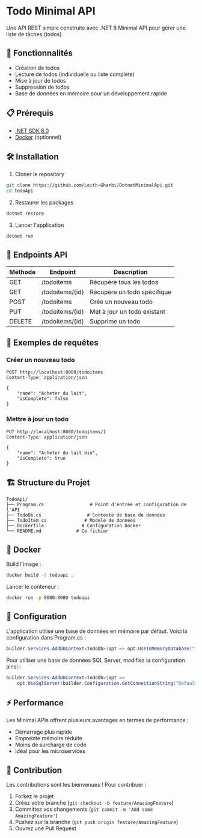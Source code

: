# Todo Minimal API

Une API REST simple construite avec .NET 8 Minimal API pour gérer une liste de tâches (todos).

## 🚀 Fonctionnalités

- Création de todos
- Lecture de todos (individuelle ou liste complète)
- Mise à jour de todos
- Suppression de todos
- Base de données en mémoire pour un développement rapide

## 📋 Prérequis

- [.NET SDK 8.0](https://dotnet.microsoft.com/download/dotnet/8.0)
- [Docker](https://www.docker.com/products/docker-desktop/) (optionnel)

## 🛠 Installation

1. Cloner le repository
```bash
git clone https://github.com/Leith-Gharbi/DotnetMinimalApi.git
cd TodoApi
```

2. Restaurer les packages
```bash
dotnet restore
```

3. Lancer l'application
```bash
dotnet run
```

## 🔄 Endpoints API

| Méthode | Endpoint | Description |
|---------|----------|-------------|
| GET | /todoitems | Récupère tous les todos |
| GET | /todoitems/{id} | Récupère un todo spécifique |
| POST | /todoitems | Crée un nouveau todo |
| PUT | /todoitems/{id} | Met à jour un todo existant |
| DELETE | /todoitems/{id} | Supprime un todo |

## 📝 Exemples de requêtes

### Créer un nouveau todo
```http
POST http://localhost:8080/todoitems
Content-Type: application/json

{
    "name": "Acheter du lait",
    "isComplete": false
}
```

### Mettre à jour un todo
```http
PUT http://localhost:8080/todoitems/1
Content-Type: application/json

{
    "name": "Acheter du lait bio",
    "isComplete": true
}
```

## 🏗 Structure du Projet

```
TodoApi/
├── Program.cs                 # Point d'entrée et configuration de l'API
├── TodoDb.cs                 # Contexte de base de données
├── TodoItem.cs              # Modèle de données
├── Dockerfile              # Configuration Docker
└── README.md             # Ce fichier
```

## 🐳 Docker

Build l'image :
```bash
docker build -t todoapi .
```

Lancer le conteneur :
```bash
docker run -p 8080:8080 todoapi
```

## 🔧 Configuration

L'application utilise une base de données en mémoire par défaut. Voici la configuration dans Program.cs :

```csharp
builder.Services.AddDbContext<TodoDb>(opt => opt.UseInMemoryDatabase("TodoList"));
```

Pour utiliser une base de données SQL Server, modifiez la configuration ainsi :

```csharp
builder.Services.AddDbContext<TodoDb>(opt => 
    opt.UseSqlServer(builder.Configuration.GetConnectionString("DefaultConnection")));
```

## ⚡ Performance

Les Minimal APIs offrent plusieurs avantages en termes de performance :
- Démarrage plus rapide
- Empreinte mémoire réduite
- Moins de surcharge de code
- Idéal pour les microservices

## 👥 Contribution

Les contributions sont les bienvenues ! Pour contribuer :

1. Forkez le projet
2. Créez votre branche (`git checkout -b feature/AmazingFeature`)
3. Committez vos changements (`git commit -m 'Add some AmazingFeature'`)
4. Pushez sur la branche (`git push origin feature/AmazingFeature`)
5. Ouvrez une Pull Request

